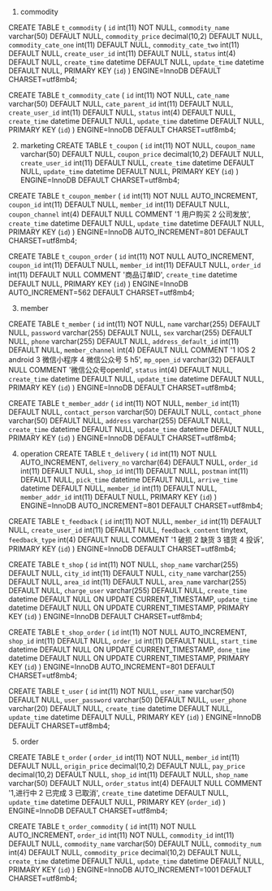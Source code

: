 1. commodity

CREATE TABLE `t_commodity` (
  `id` int(11) NOT NULL,
  `commodity_name` varchar(50) DEFAULT NULL,
  `commodity_price` decimal(10,2) DEFAULT NULL,
  `commodity_cate_one` int(11) DEFAULT NULL,
  `commodity_cate_two` int(11) DEFAULT NULL,
  `create_user_id` int(11) DEFAULT NULL,
  `status` int(4) DEFAULT NULL,
  `create_time` datetime DEFAULT NULL,
  `update_time` datetime DEFAULT NULL,
  PRIMARY KEY (`id`)
) ENGINE=InnoDB DEFAULT CHARSET=utf8mb4;


CREATE TABLE `t_commodity_cate` (
  `id` int(11) NOT NULL,
  `cate_name` varchar(50) DEFAULT NULL,
  `cate_parent_id` int(11) DEFAULT NULL,
  `create_user_id` int(11) DEFAULT NULL,
  `status` int(4) DEFAULT NULL,
  `create_time` datetime DEFAULT NULL,
  `update_time` datetime DEFAULT NULL,
  PRIMARY KEY (`id`)
) ENGINE=InnoDB DEFAULT CHARSET=utf8mb4;


2. marketing
CREATE TABLE `t_coupon` (
  `id` int(11) NOT NULL,
  `coupon_name` varchar(50) DEFAULT NULL,
  `coupon_price` decimal(10,2) DEFAULT NULL,
  `create_user_id` int(11) DEFAULT NULL,
  `create_time` datetime DEFAULT NULL,
  `update_time` datetime DEFAULT NULL,
  PRIMARY KEY (`id`)
) ENGINE=InnoDB DEFAULT CHARSET=utf8mb4;


CREATE TABLE `t_coupon_member` (
  `id` int(11) NOT NULL AUTO_INCREMENT,
  `coupon_id` int(11) DEFAULT NULL,
  `member_id` int(11) DEFAULT NULL,
  `coupon_channel` int(4) DEFAULT NULL COMMENT '1 用户购买 2 公司发放',
  `create_time` datetime DEFAULT NULL,
  `update_time` datetime DEFAULT NULL,
  PRIMARY KEY (`id`)
) ENGINE=InnoDB AUTO_INCREMENT=801 DEFAULT CHARSET=utf8mb4;



CREATE TABLE `t_coupon_order` (
  `id` int(11) NOT NULL AUTO_INCREMENT,
  `coupon_id` int(11) DEFAULT NULL,
  `member_id` int(11) DEFAULT NULL,
  `order_id` int(11) DEFAULT NULL COMMENT '商品订单ID',
  `create_time` datetime DEFAULT NULL,
  PRIMARY KEY (`id`)
) ENGINE=InnoDB AUTO_INCREMENT=562 DEFAULT CHARSET=utf8mb4;


3. member

CREATE TABLE `t_member` (
  `id` int(11) NOT NULL,
  `name` varchar(255) DEFAULT NULL,
  `password` varchar(255) DEFAULT NULL,
  `sex` varchar(255) DEFAULT NULL,
  `phone` varchar(255) DEFAULT NULL,
  `address_default_id` int(11) DEFAULT NULL,
  `member_channel` int(4) DEFAULT NULL COMMENT '1 IOS 2 android 3 微信小程序 4 微信公众号 5 h5',
  `mp_open_id` varchar(32) DEFAULT NULL COMMENT '微信公众号openId',
  `status` int(4) DEFAULT NULL,
  `create_time` datetime DEFAULT NULL,
  `update_time` datetime DEFAULT NULL,
  PRIMARY KEY (`id`)
) ENGINE=InnoDB DEFAULT CHARSET=utf8mb4;



CREATE TABLE `t_member_addr` (
  `id` int(11) NOT NULL,
  `member_id` int(11) DEFAULT NULL,
  `contact_person` varchar(50) DEFAULT NULL,
  `contact_phone` varchar(50) DEFAULT NULL,
  `address` varchar(255) DEFAULT NULL,
  `create_time` datetime DEFAULT NULL,
  `update_time` datetime DEFAULT NULL,
  PRIMARY KEY (`id`)
) ENGINE=InnoDB DEFAULT CHARSET=utf8mb4;




4. operation
CREATE TABLE `t_delivery` (
  `id` int(11) NOT NULL AUTO_INCREMENT,
  `delivery_no` varchar(64) DEFAULT NULL,
  `order_id` int(11) DEFAULT NULL,
  `shop_id` int(11) DEFAULT NULL,
  `postman` int(11) DEFAULT NULL,
  `pick_time` datetime DEFAULT NULL,
  `arrive_time` datetime DEFAULT NULL,
  `member_id` int(11) DEFAULT NULL,
  `member_addr_id` int(11) DEFAULT NULL,
  PRIMARY KEY (`id`)
) ENGINE=InnoDB AUTO_INCREMENT=801 DEFAULT CHARSET=utf8mb4;

CREATE TABLE `t_feedback` (
  `id` int(11) NOT NULL,
  `member_id` int(11) DEFAULT NULL,
  `create_user_id` int(11) DEFAULT NULL,
  `feedback_content` tinytext,
  `feedback_type` int(4) DEFAULT NULL COMMENT '1 破损 2 缺货 3 错货 4 投诉',
  PRIMARY KEY (`id`)
) ENGINE=InnoDB DEFAULT CHARSET=utf8mb4;

CREATE TABLE `t_shop` (
  `id` int(11) NOT NULL,
  `shop_name` varchar(255) DEFAULT NULL,
  `city_id` int(11) DEFAULT NULL,
  `city_name` varchar(255) DEFAULT NULL,
  `area_id` int(11) DEFAULT NULL,
  `area_name` varchar(255) DEFAULT NULL,
  `charge_user` varchar(255) DEFAULT NULL,
  `create_time` datetime DEFAULT NULL ON UPDATE CURRENT_TIMESTAMP,
  `update_time` datetime DEFAULT NULL ON UPDATE CURRENT_TIMESTAMP,
  PRIMARY KEY (`id`)
) ENGINE=InnoDB DEFAULT CHARSET=utf8mb4;


CREATE TABLE `t_shop_order` (
  `id` int(11) NOT NULL AUTO_INCREMENT,
  `shop_id` int(11) DEFAULT NULL,
  `order_id` int(11) DEFAULT NULL,
  `start_time` datetime DEFAULT NULL ON UPDATE CURRENT_TIMESTAMP,
  `done_time` datetime DEFAULT NULL ON UPDATE CURRENT_TIMESTAMP,
  PRIMARY KEY (`id`)
) ENGINE=InnoDB AUTO_INCREMENT=801 DEFAULT CHARSET=utf8mb4;


CREATE TABLE `t_user` (
  `id` int(11) NOT NULL,
  `user_name` varchar(50) DEFAULT NULL,
  `user_password` varchar(50) DEFAULT NULL,
  `user_phone` varchar(20) DEFAULT NULL,
  `create_time` datetime DEFAULT NULL,
  `update_time` datetime DEFAULT NULL,
  PRIMARY KEY (`id`)
) ENGINE=InnoDB DEFAULT CHARSET=utf8mb4;


5. order

CREATE TABLE `t_order` (
  `order_id` int(11) NOT NULL,
  `member_id` int(11) DEFAULT NULL,
  `origin_price` decimal(10,2) DEFAULT NULL,
  `pay_price` decimal(10,2) DEFAULT NULL,
  `shop_id` int(11) DEFAULT NULL,
  `shop_name` varchar(50) DEFAULT NULL,
  `order_status` int(4) DEFAULT NULL COMMENT '1,进行中 2 已完成 3 已取消',
  `create_time` datetime DEFAULT NULL,
  `update_time` datetime DEFAULT NULL,
  PRIMARY KEY (`order_id`)
) ENGINE=InnoDB DEFAULT CHARSET=utf8mb4;



CREATE TABLE `t_order_commodity` (
  `id` int(11) NOT NULL AUTO_INCREMENT,
  `order_id` int(11) NOT NULL,
  `commodity_id` int(11) DEFAULT NULL,
  `commodity_name` varchar(50) DEFAULT NULL,
  `commodity_num` int(4) DEFAULT NULL,
  `commodity_price` decimal(10,2) DEFAULT NULL,
  `create_time` datetime DEFAULT NULL,
  `update_time` datetime DEFAULT NULL,
  PRIMARY KEY (`id`)
) ENGINE=InnoDB AUTO_INCREMENT=1001 DEFAULT CHARSET=utf8mb4;
